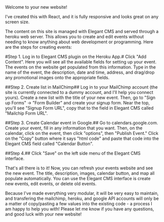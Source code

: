 Welcome to your new website!

I've created this with React, and it is fully responsive and looks great on any screen size. 

The content on this site is managed with Elegant CMS and served through a heroku web server. This allows you to create and edit events without needing to know anything about web development or programming. Here are the steps for creating events:

#Step 1. Log in to Elegant CMS plugin on the Heroku App.#
Click "Add Content". Here you will see all the available fields for setting up your event. The events on the website get populated from this information. Type in the name of the event, the description, date and time, address, and drag/drop any promotional images onto the appropriate fields. 

##Step 2. Create list in MailChimp##
Log in to your MailChimp account (the site is currently connected to a dummy account, and I'll help you connect yours). 
Create a new list with the title of your new event. Then, go to "Sign up Forms" -> "Form Builder" and create your signup form. Near the top, you'll see "Signup Form URL", copy that to the field in Elegant CMS called "Mailchip Form URL". 

##Step 3. Create Calendar event in Google.## 
Go to calendars.google.com. Create your event, fill in any information that you want. Then, on the calendar, click on the event, then click "options", then "Publish Event." Click on the "Copy" button where it says "html code" and paste that code into the Elegant CMS field called "Calendar Button". 

##Step 4.##
Click "Save" on the left side menu of the Elegant CMS interface. 

That's all there is to it! Now, you can refresh your events website and see the new event. The title, description, images, calendar button, and map all populate automatically. You can use the Elegant CMS interface is create new events, edit events, or delete old events. 

Because I've made everything very modular, it will be very easy to maintain, and transfering the mailchimp, heroku, and google API accounts will only be a matter of copy/pasting a few values into the existing code - a process I am happy to help you with! Please let me know if you have any questions, and good luck with your new website!


